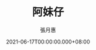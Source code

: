---
issue: 433
title: 阿妹仔
author: 張月惠
date: 2021-06-17T00:00:00.000+08:00
topic: 生活
difficulty: 2
wikidata: Q131449288
wikidata_link: https://www.wikidata.org/wiki/Q131449288
---